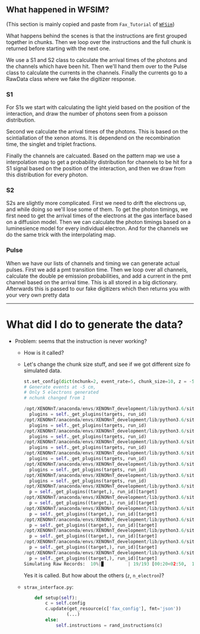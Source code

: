 ## What happened in WFSIM?

(This section is mainly copied and paste from `Fax_Tutorial` of [`WFSim`](https://github.com/XENONnT/WFSim))

What happens behind the scenes is that the instructions are first grouped together in chunks. Then we loop over the instructions and the full chunk is returned before starting with the next one.

We use a S1 and S2 class to calculate the arrival times of the photons and the channels which have been hit. Then we'll hand them over to the Pulse class to calculate the currents in the channels. Finally the currents go to a RawData class where we fake the digitizer response.

### S1

For S1s we start with calculating the light yield based on the position of the interaction, and draw the number of photons seen from a poisson distribution.

Second we calculate the arrival times of the photons. This is based on the scintiallation of the xenon atoms. It is dependend on the recombination time, the singlet and triplet fractions.

Finally the channels are calcuated. Based on the pattern map we use a interpolation map to get a probability distribution for channels to be hit for a S1 signal based on the position of the interaction, and then we draw from this distribution for every photon.

### S2

S2s are slightly more complicated. First we need to drift the electrons up, and while doing so we'll lose some of them. To get the photon timings, we first need to get the arrival times of the electrons at the gas interface based on a diffusion model. Then we can calculate the photon timings based on a luminesience model for every individual electron. And for the channels we do the same trick with the interpolating map.

### Pulse

When we have our lists of channels and timing we can generate actual pulses. First we add a pmt transition time. Then we loop over all channels, calculate the double pe emission probabilities, and add a current in the pmt channel based on the arrival time. This is all stored in a big dictionary. Afterwards this is passed to our fake digitizers which then returns you with your very own pretty data

---

# What did I do to generate the data?

- Problem: seems that the instruction is never working?

  - How is it called?

  - Let's change the chunk size stuff, and see if we got different size fo simulated data.

    ```python
    st.set_config(dict(nchunk=2, event_rate=5, chunk_size=10, z = -5, n_electron = 5)) 
    # Generate events at -5 cm,
    # Only 5 electrons generated
    # nchunk changed from 1
    ```

    ```python
    /opt/XENONnT/anaconda/envs/XENONnT_development/lib/python3.6/site-packages/strax/context.py:589: UserWarning: Option n_mveto_pmts not taken by any registered plugin
      plugins = self._get_plugins(targets, run_id)
    /opt/XENONnT/anaconda/envs/XENONnT_development/lib/python3.6/site-packages/strax/context.py:589: UserWarning: Option n_nveto_pmts not taken by any registered plugin
      plugins = self._get_plugins(targets, run_id)
    /opt/XENONnT/anaconda/envs/XENONnT_development/lib/python3.6/site-packages/strax/context.py:589: UserWarning: Option gain_model_nv not taken by any registered plugin
      plugins = self._get_plugins(targets, run_id)
    /opt/XENONnT/anaconda/envs/XENONnT_development/lib/python3.6/site-packages/strax/context.py:589: UserWarning: Option gain_model_mv not taken by any registered plugin
      plugins = self._get_plugins(targets, run_id)
    /opt/XENONnT/anaconda/envs/XENONnT_development/lib/python3.6/site-packages/strax/context.py:589: UserWarning: Option channel_map not taken by any registered plugin
      plugins = self._get_plugins(targets, run_id)
    /opt/XENONnT/anaconda/envs/XENONnT_development/lib/python3.6/site-packages/strax/context.py:589: UserWarning: Option z not taken by any registered plugin
      plugins = self._get_plugins(targets, run_id)
    /opt/XENONnT/anaconda/envs/XENONnT_development/lib/python3.6/site-packages/strax/context.py:589: UserWarning: Option n_electron not taken by any registered plugin
      plugins = self._get_plugins(targets, run_id)
    /opt/XENONnT/anaconda/envs/XENONnT_development/lib/python3.6/site-packages/strax/context.py:1259: UserWarning: Option n_mveto_pmts not taken by any registered plugin
      p = self._get_plugins((target,), run_id)[target]
    /opt/XENONnT/anaconda/envs/XENONnT_development/lib/python3.6/site-packages/strax/context.py:1259: UserWarning: Option n_nveto_pmts not taken by any registered plugin
      p = self._get_plugins((target,), run_id)[target]
    /opt/XENONnT/anaconda/envs/XENONnT_development/lib/python3.6/site-packages/strax/context.py:1259: UserWarning: Option gain_model_nv not taken by any registered plugin
      p = self._get_plugins((target,), run_id)[target]
    /opt/XENONnT/anaconda/envs/XENONnT_development/lib/python3.6/site-packages/strax/context.py:1259: UserWarning: Option gain_model_mv not taken by any registered plugin
      p = self._get_plugins((target,), run_id)[target]
    /opt/XENONnT/anaconda/envs/XENONnT_development/lib/python3.6/site-packages/strax/context.py:1259: UserWarning: Option channel_map not taken by any registered plugin
      p = self._get_plugins((target,), run_id)[target]
    /opt/XENONnT/anaconda/envs/XENONnT_development/lib/python3.6/site-packages/strax/context.py:1259: UserWarning: Option z not taken by any registered plugin
      p = self._get_plugins((target,), run_id)[target]
    /opt/XENONnT/anaconda/envs/XENONnT_development/lib/python3.6/site-packages/strax/context.py:1259: UserWarning: Option n_electron not taken by any registered plugin
      p = self._get_plugins((target,), run_id)[target]
    Simulating Raw Records:  10%|▉         | 19/193 [00:20<02:50,  1.02it/s]
    ```

    Yes it is called. But how about the others (`z`, `n_electron`)?

  - `strax_interface.py`:

    ```python
        def setup(self):
            c = self.config
            c.update(get_resource(c['fax_config'], fmt='json'))
    				(...)
            else:
                self.instructions = rand_instructions(c)
    ```

    


